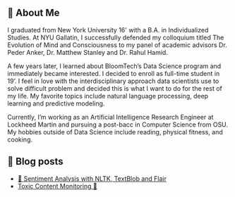 ## 👋 About Me

I graduated from New York University 16' with a B.A. in Individualized Studies. At NYU Gallatin, I successfully defended my colloquium titled The Evolution of Mind and Consciousness to my panel of academic advisors Dr. Peder Anker, Dr. Matthew Stanley and Dr. Rahul Hamid. 

A few years later, I learned about BloomTech’s Data Science program and immediately became  interested. I decided to enroll as full-time student in 19’. I feel in love with the interdisciplinary approach data scientists use to solve difficult problem and decided this is what I want to do for the rest of my life. My favorite topics include natural language processing, deep learning and predictive modeling.

Currently, I’m working as an Artificial Intelligence Research Engineer at Lockheed Martin and pursuing a post-bacc in Computer Science from OSU. My hobbies outside of Data Science include reading, physical fitness, and cooking.

## 📝 Blog posts

<!-- BLOG-POST-LIST:START -->
- [🤔 Sentiment Analysis with NLTK, TextBlob and Flair](https://medium.com/@andronikmk/sentiment-analysis-with-nltk-textblob-and-flair-a321d1460867)
- [Toxic Content Monitoring 🤪](https://upbeat-johnson-6c93ad.netlify.app/projects/toxic-content-monitoring)
<!-- BLOG-POST-LIST:END -->

<!--
**andronikmk/andronikmk** is a ✨ _special_ ✨ repository because its `README.md` (this file) appears on your GitHub profile.

Here are some ideas to get you started:

- 🔭 I’m currently working on ...
- 🌱 I’m currently learning ...
- 👯 I’m looking to collaborate on ...
- 🤔 I’m looking for help with ...
- 💬 Ask me about ...
- 📫 How to reach me: ...
- 😄 Pronouns: ...
- ⚡ Fun fact: ...
-->
